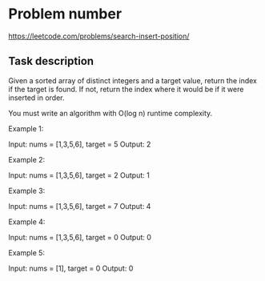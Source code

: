 # Problem number
https://leetcode.com/problems/search-insert-position/

## Task description
Given a sorted array of distinct integers and a target value, return the index if the target is found. If not, return the index where it would be if it were inserted in order.

You must write an algorithm with O(log n) runtime complexity.

 

Example 1:

Input: nums = [1,3,5,6], target = 5
Output: 2

Example 2:

Input: nums = [1,3,5,6], target = 2
Output: 1

Example 3:

Input: nums = [1,3,5,6], target = 7
Output: 4

Example 4:

Input: nums = [1,3,5,6], target = 0
Output: 0

Example 5:

Input: nums = [1], target = 0
Output: 0

